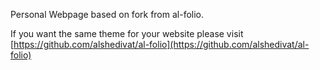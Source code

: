 Personal Webpage based on fork from al-folio.

If you want the same theme for your website please visit [https://github.com/alshedivat/al-folio](https://github.com/alshedivat/al-folio)
